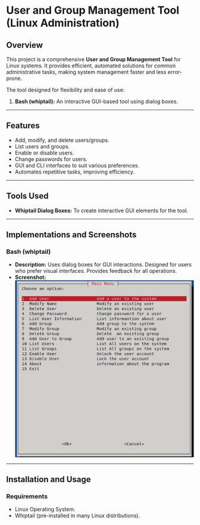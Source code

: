 # User and Group Management Tool (Linux Administration)

## Overview
This project is a comprehensive **User and Group Management Tool** for Linux systems. It provides efficient, automated solutions for common administrative tasks, making system management faster and less error-prone.

The tool  designed for flexibility and ease of use:

1. **Bash (whiptail):** An interactive GUI-based tool using dialog boxes.

---

## Features
- Add, modify, and delete users/groups.
- List users and groups.
- Enable or disable users.
- Change passwords for users.
- GUI and CLI interfaces to suit various preferences.
- Automates repetitive tasks, improving efficiency.

---

## Tools Used
- **Whiptail Dialog Boxes:** To create interactive GUI elements for the tool.

---

## Implementations and Screenshots
 
### Bash (whiptail)
- **Description:** Uses dialog boxes for GUI interactions. Designed for users who prefer visual interfaces. Provides feedback for all operations.
- **Screenshot:**
  ![Bash Whiptail Screenshot](whilptail.png)

---

 

## Installation and Usage
### Requirements
- Linux Operating System.
- Whiptail (pre-installed in many Linux distributions).

 
